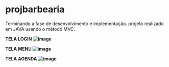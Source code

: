 # projbarbearia

Terminando a fase de desenvolvimento e implementação.
projeto realizado em JAVA usando o método MVC.

<b>TELA LOGIN 
![image](https://github.com/henriqueprogramador/projbarbearia/assets/22511796/6982837a-db38-45d3-af10-18aec6f7bbd2)

<b>TELA MENU
![image](https://github.com/henriqueprogramador/projbarbearia/assets/22511796/f76b5cba-d98b-4d6c-97d1-1605f7ac70e5)

<b>TELA AGENDA 
![image](https://github.com/henriqueprogramador/projbarbearia/assets/22511796/385f27d5-4687-489f-878b-fd03fccf18e2)
